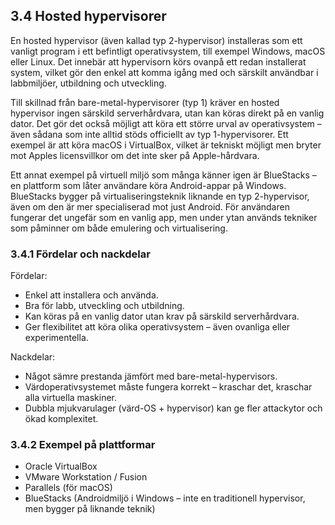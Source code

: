 ## 3.4 Hosted hypervisorer

En hosted hypervisor (även kallad typ 2-hypervisor) installeras som ett vanligt program i ett befintligt operativsystem, till exempel Windows, macOS eller Linux. Det innebär att hypervisorn körs ovanpå ett redan installerat system, vilket gör den enkel att komma igång med och särskilt användbar i labbmiljöer, utbildning och utveckling.

Till skillnad från bare-metal-hypervisorer (typ 1) kräver en hosted hypervisor ingen särskild serverhårdvara, utan kan köras direkt på en vanlig dator. Det gör det också möjligt att köra ett större urval av operativsystem – även sådana som inte alltid stöds officiellt av typ 1-hypervisorer. Ett exempel är att köra macOS i VirtualBox, vilket är tekniskt möjligt men bryter mot Apples licensvillkor om det inte sker på Apple-hårdvara.

Ett annat exempel på virtuell miljö som många känner igen är BlueStacks – en plattform som låter användare köra Android-appar på Windows. BlueStacks bygger på virtualiseringsteknik liknande en typ 2-hypervisor, även om den är mer specialiserad mot just Android. För användaren fungerar det ungefär som en vanlig app, men under ytan används tekniker som påminner om både emulering och virtualisering.

### 3.4.1 Fördelar och nackdelar

Fördelar:

- Enkel att installera och använda.
- Bra för labb, utveckling och utbildning.
- Kan köras på en vanlig dator utan krav på särskild serverhårdvara.
- Ger flexibilitet att köra olika operativsystem – även ovanliga eller experimentella.

Nackdelar:

- Något sämre prestanda jämfört med bare-metal-hypervisors.
- Värdoperativsystemet måste fungera korrekt – kraschar det, kraschar alla virtuella maskiner.
- Dubbla mjukvarulager (värd-OS + hypervisor) kan ge fler attackytor och ökad komplexitet.

### 3.4.2 Exempel på plattformar

- Oracle VirtualBox
- VMware Workstation / Fusion
- Parallels (för macOS)
- BlueStacks (Androidmiljö i Windows – inte en traditionell hypervisor, men bygger på liknande teknik)
